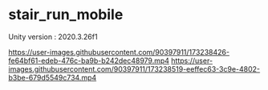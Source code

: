 # stair_run_mobile
 Unity version : 2020.3.26f1

https://user-images.githubusercontent.com/90397911/173238426-fe64bf61-edeb-476c-ba9b-b242dec48979.mp4
https://user-images.githubusercontent.com/90397911/173238519-eeffec63-3c9e-4802-b3be-679d5549c734.mp4

